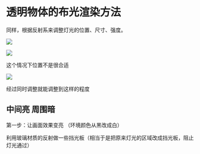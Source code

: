 透明物体的布光渲染方法
====================

同样，根据反射系来调整灯光的位置、尺寸、强度。

![](http://ox55f9bg6.bkt.clouddn.com/2017-10-04-053721.jpg)

![](http://ox55f9bg6.bkt.clouddn.com/2017-10-04-053724.jpg)

这个情况下位置不是很合适

![](http://ox55f9bg6.bkt.clouddn.com/2017-10-04-053718.jpg)

经过同时调整就能调整到这样的程度

中间亮 周围暗
-------------

第一步：让画面效果变亮 （环境颜色从黑改成白）

利用玻璃材质的反射做一些挡光板（相当于是把原来灯光的区域改成挡光板，阻止灯光通过）
